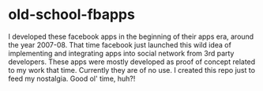 # old-school-fbapps

I developed these facebook apps in the beginning of their apps era, around the year 2007-08. That time facebook just launched this wild idea of implementing and integrating apps into social network from 3rd party developers. These apps were mostly developed as proof of concept related to my work that time. Currently they are of no use. I created this repo just to feed my nostalgia. Good ol' time, huh?!
